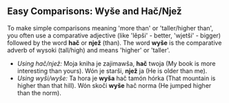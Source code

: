 ## Easy Comparisons: Wyše and Hač/Njež

To make simple comparisons meaning 'more than' or 'taller/higher than', you often use a comparative adjective (like 'lěpši' - better, 'wjetši' - bigger) followed by the word **hač** or **njež** (than). The word **wyše** is the comparative adverb of wysoki (tall/high) and means 'higher' or 'taller'.

* *Using hač/njež:* Moja kniha je zajimawša, **hač** twoja (My book is more interesting than yours). Wón je starši, **njež** ja (He is older than me).
* *Using wyši/wyše:* Ta hora je **wyša** hač tamón hórka (That mountain is higher than that hill). Wón skoči **wyše** hač norma (He jumped higher than the norm).